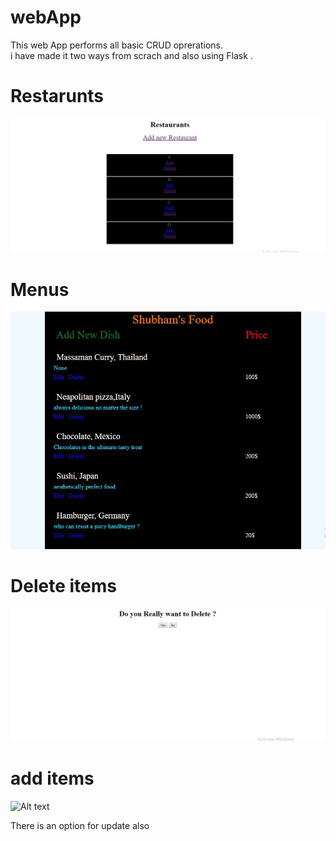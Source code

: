 # webApp

This web App performs all basic CRUD oprerations.<br>
i have made it two ways from scrach and also using Flask .

# Restarunts
![Alt text](r.JPG?raw=true "UI")

# Menus
![Alt text](food.JPG?raw=true "UI")

# Delete items

![Alt text](d.JPG?raw=true "UI")

# add items
![Alt text](create.JPG?raw=true "UI")

There is an option for update also


